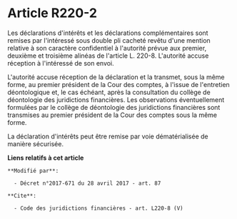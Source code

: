 # Article R220-2

Les déclarations d'intérêts et les déclarations complémentaires sont remises par l'intéressé sous double pli cacheté revêtu
d'une mention relative à son caractère confidentiel à l'autorité prévue aux premier, deuxième et troisième alinéas de
l'article L. 220-8. L'autorité accuse réception à l'intéressé de son envoi. 

L'autorité accuse réception de la déclaration et la transmet, sous la même forme, au premier président de la Cour des
comptes, à l'issue de l'entretien déontologique et, le cas échéant, après la consultation du collège de déontologie des
juridictions financières. Les observations éventuellement formulées par le collège de déontologie des juridictions
financières sont transmises au premier président de la Cour des comptes sous la même forme. 

La déclaration d'intérêts peut être remise par voie dématérialisée de manière sécurisée.

**Liens relatifs à cet article**

	**Modifié par**:

	  - Décret n°2017-671 du 28 avril 2017 - art. 87

	**Cite**:

	  - Code des juridictions financières - art. L220-8 (V)
